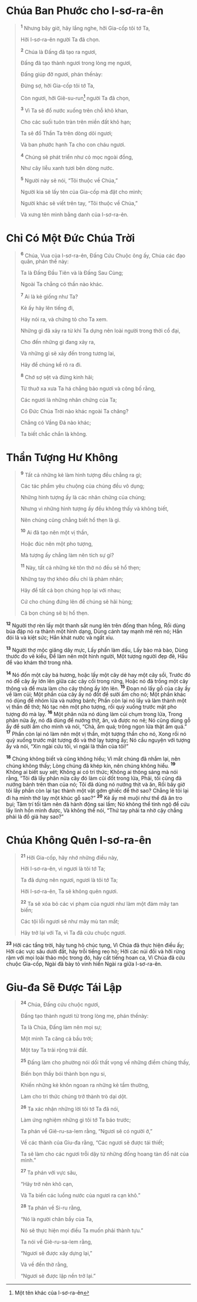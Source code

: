 # Chúa Ban Phước cho I-sơ-ra-ên

> <sup><b>1</b></sup> Nhưng bây giờ, hãy lắng nghe, hỡi Gia-cốp tôi tớ Ta,
> 
> Hỡi I-sơ-ra-ên người Ta đã chọn.
> 
> <sup><b>2</b></sup> Chúa là Ðấng đã tạo ra ngươi,
> 
> Ðấng đã tạo thành ngươi trong lòng mẹ ngươi,
> 
> Ðấng giúp đỡ ngươi, phán thếnày:
> 
> Ðừng sợ, hỡi Gia-cốp tôi tớ Ta,
> 
> Còn ngươi, hỡi Giê-su-run[^1] người Ta đã chọn,
> 
> <sup><b>3</b></sup> Vì Ta sẽ đổ nước xuống trên chỗ khô khan,
> 
> Cho các suối tuôn tràn trên miền đất khô hạn;
> 
> Ta sẽ đổ Thần Ta trên dòng dõi ngươi;
> 
> Và ban phước hạnh Ta cho con cháu ngươi.
> 
> <sup><b>4</b></sup> Chúng sẽ phát triển như cỏ mọc ngoài đồng,
> 
> Như cây liễu xanh tươi bên dòng nước.
> 
> <sup><b>5</b></sup> Người này sẽ nói, “Tôi thuộc về Chúa,”
> 
> Người kia sẽ lấy tên của Gia-cốp mà đặt cho mình;
> 
> Người khác sẽ viết trên tay, “Tôi thuộc về Chúa,”
> 
> Và xưng tên mình bằng danh của I-sơ-ra-ên.
>

# Chỉ Có Một Ðức Chúa Trời

> <sup><b>6</b></sup> Chúa, Vua của I-sơ-ra-ên, Ðấng Cứu Chuộc ông ấy, Chúa các đạo quân, phán thế này:
> 
> Ta là Ðấng Ðầu Tiên và là Ðấng Sau Cùng;
> 
> Ngoài Ta chẳng có thần nào khác.
> 
> <sup><b>7</b></sup> Ai là kẻ giống như Ta?
> 
> Kẻ ấy hãy lên tiếng đi,
> 
> Hãy nói ra, và chứng tỏ cho Ta xem.
> 
> Những gì đã xảy ra từ khi Ta dựng nên loài người trong thời cổ đại,
> 
> Cho đến những gì đang xảy ra,
> 
> Và những gì sẽ xảy đến trong tương lai,
> 
> Hãy để chúng kể rõ ra đi.
> 
> <sup><b>8</b></sup> Chớ sợ sệt và đừng kinh hãi;
> 
> Từ thuở xa xưa Ta há chẳng bảo ngươi và công bố rằng,
> 
> Các ngươi là những nhân chứng của Ta;
> 
> Có Ðức Chúa Trời nào khác ngoài Ta chăng?
> 
> Chẳng có Vầng Ðá nào khác;
> 
> Ta biết chắc chắn là không.
>

# Thần Tượng Hư Không

> <sup><b>9</b></sup> Tất cả những kẻ làm hình tượng đều chẳng ra gì;
> 
> Các tác phẩm yêu chuộng của chúng đều vô dụng;
> 
> Những hình tượng ấy là các nhân chứng của chúng;
> 
> Nhưng vì những hình tượng ấy đều không thấy và không biết,
> 
> Nên chúng cũng chẳng biết hổ thẹn là gì.
> 
> <sup><b>10</b></sup> Ai đã tạo nên một vị thần,
> 
> Hoặc đúc nên một pho tượng,
> 
> Mà tượng ấy chẳng làm nên tích sự gì?
> 
> <sup><b>11</b></sup> Này, tất cả những kẻ tôn thờ nó đều sẽ hổ thẹn;
> 
> Những tay thợ khéo đều chỉ là phàm nhân;
> 
> Hãy để tất cả bọn chúng họp lại với nhau;
> 
> Cứ cho chúng đứng lên để chúng sẽ hãi hùng;
> 
> Cả bọn chúng sẽ bị hổ thẹn.
>

<sup><b>12</b></sup> Người thợ rèn lấy một thanh sắt nung lên trên đống than hồng, Rồi dùng búa đập nó ra thành một hình dạng, Dùng cánh tay mạnh mẽ rèn nó; Hắn đói lả và kiệt sức; Hắn khát nước và ngất xỉu.

<sup><b>13</b></sup> Người thợ mộc giăng dây mực, Lấy phấn làm dấu, Lấy bào mà bào, Dùng thước đo vẽ kiểu, Ðể làm nên một hình người, Một tượng người đẹp đẽ, Hầu để vào khám thờ trong nhà.

<sup><b>14</b></sup> Nó đốn một cây bá hương, hoặc lấy một cây dẻ hay một cây sồi, Trước đó nó để cây ấy lớn lên giữa các cây cối trong rừng, Hoặc nó đã trồng một cây thông và để mưa làm cho cây thông ấy lớn lên. <sup><b>15</b></sup> Ðoạn nó lấy gỗ của cây ấy về làm củi; Một phần của cây ấy nó đốt để sưởi ấm cho nó; Một phần khác nó dùng để nhóm lửa và nướng bánh; Phần còn lại nó lấy và làm thành một vị thần để thờ; Nó tạc nên một pho tượng, rồi quỳ xuống trước mặt pho tượng đó mà lạy. <sup><b>16</b></sup> Một phân nửa nó dùng làm củi chụm trong lửa, Trong phân nửa ấy, nó đã dùng để nướng thịt, ăn, và được no nê; Nó cũng dùng gỗ ấy để sưởi ấm cho mình và nói, “Chà, ấm quá; trông ngọn lửa thật ấm quá.” <sup><b>17</b></sup> Phần còn lại nó làm nên một vị thần, một tượng thần cho nó, Xong rồi nó quỳ xuống trước mặt tượng đó và thờ lạy tượng ấy; Nó cầu nguyện với tượng ấy và nói, “Xin ngài cứu tôi, vì ngài là thần của tôi!”

<sup><b>18</b></sup> Chúng không biết và cũng không hiểu; Vì mắt chúng đã nhắm lại, nên chúng không thấy; Lòng chúng đã khép kín, nên chúng không hiểu. <sup><b>19</b></sup> Không ai biết suy xét; Không ai có tri thức; Không ai thông sáng mà nói rằng, “Tôi đã lấy phân nửa cây đó làm củi đốt trong lửa, Phải, tôi cũng đã nướng bánh trên than của nó; Tôi đã dùng nó nướng thịt và ăn, Rồi bây giờ tôi lấy phần còn lại tạc thành một vật gớm ghiếc để thờ sao? Chẳng lẽ tôi lại đi hạ mình thờ lạy một khúc gỗ sao?” <sup><b>20</b></sup> Kẻ ấy mê muội như thể đã ăn tro bụi; Tâm trí tối tăm nên đã hành động sai lầm; Nó không thể tỉnh ngộ để cứu lấy linh hồn mình được, Và không thể nói, “Thứ tay phải ta nhờ cậy chẳng phải là đồ giả hay sao?”

# Chúa Không Quên I-sơ-ra-ên

> <sup><b>21</b></sup> Hỡi Gia-cốp, hãy nhớ những điều này,
> 
> Hỡi I-sơ-ra-ên, vì ngươi là tôi tớ Ta;
> 
> Ta đã dựng nên ngươi, ngươi là tôi tớ Ta;
> 
> Hỡi I-sơ-ra-ên, Ta sẽ không quên ngươi.
> 
> <sup><b>22</b></sup> Ta sẽ xóa bỏ các vi phạm của ngươi như làm một đám mây tan biến;
> 
> Các tội lỗi ngươi sẽ như mây mù tan mất;
> 
> Hãy trở lại với Ta, vì Ta đã cứu chuộc ngươi.
>

<sup><b>23</b></sup> Hỡi các tầng trời, hãy tung hô chúc tụng, Vì Chúa đã thực hiện điều ấy; Hỡi các vực sâu dưới đất, hãy trỗi tiếng reo hò; Hỡi các núi đồi và hỡi rừng rậm với mọi loài thảo mộc trong đó, hãy cất tiếng hoan ca, Vì Chúa đã cứu chuộc Gia-cốp, Ngài đã bày tỏ vinh hiển Ngài ra giữa I-sơ-ra-ên.

# Giu-đa Sẽ Ðược Tái Lập

> <sup><b>24</b></sup> Chúa, Ðấng cứu chuộc ngươi,
> 
> Ðấng tạo thành ngươi từ trong lòng mẹ, phán thếnày:
> 
> Ta là Chúa, Ðấng làm nên mọi sự;
> 
> Một mình Ta căng cả bầu trời;
> 
> Một tay Ta trải rộng trái đất.
> 
> <sup><b>25</b></sup> Ðấng làm cho phường nói dối thất vọng về những điềm chúng thấy,
> 
> Biến bọn thầy bói thành bọn ngu si,
> 
> Khiến những kẻ khôn ngoan ra những kẻ tầm thường,
> 
> Làm cho tri thức chúng trở thành trò dại dột.
> 
> <sup><b>26</b></sup> Ta xác nhận những lời tôi tớ Ta đã nói,
> 
> Làm ứng nghiệm những gì tôi tớ Ta báo trước;
> 
> Ta phán về Giê-ru-sa-lem rằng, “Ngươi sẽ có người ở,”
> 
> Về các thành của Giu-đa rằng, “Các ngươi sẽ được tái thiết;
> 
> Ta sẽ làm cho các ngươi trỗi dậy từ những đống hoang tàn đổ nát của mình.”
> 
> <sup><b>27</b></sup> Ta phán với vực sâu,
> 
> “Hãy trở nên khô cạn,
> 
> Và Ta biến các luồng nước của ngươi ra cạn khô.”
> 
> <sup><b>28</b></sup> Ta phán về Si-ru rằng,
> 
> “Nó là người chăn bầy của Ta,
> 
> Nó sẽ thực hiện mọi điều Ta muốn phải thành tựu.”
> 
> Ta nói về Giê-ru-sa-lem rằng,
> 
> “Ngươi sẽ được xây dựng lại,”
> 
> Và về đền thờ rằng,
> 
> “Ngươi sẽ được lập nền trở lại.”
>

[^1]: Một tên khác của I-sơ-ra-ên
